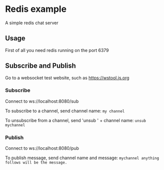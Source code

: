 # Redis example

A simple redis chat server

## Usage

First of all you need redis running on the port 6379


## Subscribe and Publish

Go to a websocket test website, such as https://wstool.js.org

### Subscribe

Connect to ws://localhost:8080/sub

To subscribe to a channel, send channel name: `my channel`

To unsubscribe from a channel, send 'unsub ' + channel name: `unsub mychannel`

### Publish

Connect to ws://localhost:8080/pub

To publish message, send channel name and message: `mychannel anything follows will be the message.`

